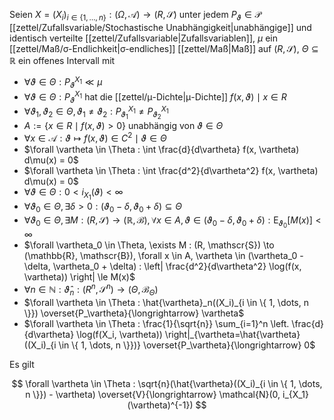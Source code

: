 Seien $X = (X_i)_{i \in \{ 1, \dots, n \}} : (\Omega, \mathcal{A}) \to (R, \mathscr{S})$ unter jedem $P_\vartheta \in \mathcal{P}$ [[zettel/Zufallsvariable/Stochastische Unabhängigkeit|unabhängige]] und identisch verteilte [[zettel/Zufallsvariable|Zufallsvariablen]], $\mu$ ein [[zettel/Maß/σ-Endlichkeit|σ-endliches]] [[zettel/Maß|Maß]] auf $(R, \mathscr{S})$, $\Theta \subseteq \mathbb{R}$ ein offenes Intervall mit
- $\forall \vartheta \in \Theta : P_\vartheta^{X_1} \ll \mu$
- $\forall \vartheta \in \Theta : P_\vartheta^{X_1}$ hat die [[zettel/μ-Dichte|μ-Dichte]] $f(x, \vartheta) \mid x \in R$
- $\forall \vartheta_1, \vartheta_2 \in \Theta, \vartheta_1 \ne \vartheta_2 : P_{\vartheta_1}^{X_1} \ne P_{\vartheta_2}^{X_1}$
- $A := \{ x \in R \mid f(x, \vartheta) \gt 0 \}$ unabhängig von $\vartheta \in \Theta$
- $\forall x \in \mathcal{A} : \vartheta \mapsto f(x, \vartheta) \in C^2 \mid \vartheta \in \Theta$
- $\forall \vartheta \in \Theta : \int \frac{d}{d\vartheta} f(x, \vartheta) d\mu(x) = 0$
- $\forall \vartheta \in \Theta : \int \frac{d^2}{d\vartheta^2} f(x, \vartheta) d\mu(x) = 0$
- $\forall \vartheta \in \Theta : 0 \lt i_{X_1}(\vartheta) \lt \infty$
- $\forall \vartheta_0 \in \Theta, \exists \delta \gt 0 : (\vartheta_0 - \delta, \vartheta_0 + \delta) \subseteq \Theta$ 
- $\forall \vartheta_0 \in \Theta, \exists M : (R, \mathscr{S}) \to (\mathbb{R}, \mathscr{B}), \forall x \in A, \vartheta \in (\vartheta_0 - \delta, \vartheta_0 + \delta) : \text{E}_{\vartheta_0}[M(x)] \lt \infty$
- $\forall \vartheta_0 \in \Theta, \exists M : (R, \mathscr{S}) \to (\mathbb{R}, \mathscr{B}), \forall x \in A, \vartheta \in (\vartheta_0 - \delta, \vartheta_0 + \delta) : \left| \frac{d^2}{d\vartheta^2} \log(f(x, \vartheta)) \right| \le M(x)$
- $\forall n \in \mathbb{N} : \hat{\vartheta}_n : (R^n, \mathscr{S}^n) \to (\Theta, \mathscr{B}_\Theta)$
- $\forall \vartheta \in \Theta : \hat{\vartheta}_n((X_i)_{i \in \{ 1, \dots, n \}}) \overset{P_\vartheta}{\longrightarrow} \vartheta$
- $\forall \vartheta \in \Theta : \frac{1}{\sqrt{n}} \sum_{i=1}^n \left. \frac{d}{d\vartheta} \log(f(X_i, \vartheta)) \right|_{\vartheta=\hat{\vartheta}((X_i)_{i \in \{ 1, \dots, n \}})} \overset{P_\vartheta}{\longrightarrow} 0$

Es gilt

$$
	\forall \vartheta \in \Theta : \sqrt{n}(\hat{\vartheta}((X_i)_{i \in \{ 1, \dots, n \}}) - \vartheta) \overset{V}{\longrightarrow} \mathcal{N}(0, i_{X_1}(\vartheta)^{-1})
$$